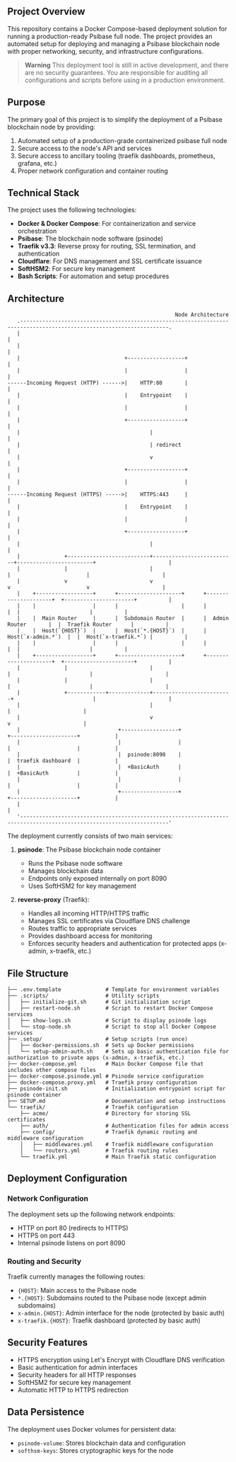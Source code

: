 ## Project Overview

This repository contains a Docker Compose-based deployment solution for running a production-ready Psibase full node. The project provides an automated setup for deploying and managing a Psibase blockchain node with proper networking, security, and infrastructure configurations.

> **Warning**
> This deployment tool is still in active development, and there are no security guarantees. You are responsible for auditing all configurations and scripts before using in a production environment.

## Purpose

The primary goal of this project is to simplify the deployment of a Psibase blockchain node by providing:

1. Automated setup of a production-grade containerized psibase full node
2. Secure access to the node's API and services
3. Secure access to ancillary tooling (traefik dashboards, prometheus, grafana, etc.)
4. Proper network configuration and container routing

## Technical Stack

The project uses the following technologies:

- **Docker & Docker Compose**: For containerization and service orchestration
- **Psibase**: The blockchain node software (psinode)
- **Traefik v3.3**: Reverse proxy for routing, SSL termination, and authentication
- **Cloudflare**: For DNS management and SSL certificate issuance
- **SoftHSM2**: For secure key management
- **Bash Scripts**: For automation and setup procedures

## Architecture

```svgbob
                                                     Node Architecture
   .---------------------------------------------------------------------------------------------------------------------.
   |                                                                                                                     |
   |                                                                                                                     |
   |                                 +------------------+                                                                |
   |                                 |                  |                                                                |
------Incoming Request (HTTP) ------>|    HTTP:80       |                                                                |
   |                                 |    Entrypoint    |                                                                |
   |                                 |                  |                                                                |
   |                                 +------------------+                                                                |
   |                                         |                                                                           |
   |                                         | redirect                                                                  |
   |                                         v                                                                           |
   |                                 +------------------+                                                                |
   |                                 |                  |                                                                |
------Incoming Request (HTTPS) ----->|    HTTPS:443     |                                                                |
   |                                 |    Entrypoint    |                                                                |
   |                                 |                  |                                                                |
   |                                 +------------------+                                                                |
   |                                         |                                                                           |
   |              +--------------------------+--------------------------+------------------------+                       |
   |              |                          |                          |                        |                       |
   |              v                          v                          v                        v                       |
   |    +------------------+      +--------------------+      +---------------------+  +----------------------+          |
   |    |                  |      |                    |      |                     |  |                      |          |
   |    |  Main Router     |      |  Subdomain Router  |      |  Admin Router       |  |  Traefik Router      |          |
   |    |  Host(`{HOST}`)  |      |  Host(`*.{HOST}`)  |      |  Host(`x-admin.*`)  |  |  Host(`x-traefik.*`) |          |
   |    |                  |      |                    |      |                     |  |                      |          |
   |    +------------------+      +--------------------+      +---------------------+  +----------------------+          |
   |              |                          |                         |                         |                       |
   |              |                          |                         |                         |                       |
   |              +------------+-------------+-------------------------+                         |                       |
   |                                         |                                                   |                       |
   |                                         v                                                   v                       |
   |                               +------------------+                                +---------------------+           |
   |                               |                  |                                |                     |           |
   |                               |  psinode:8090    |                                |  traefik dashboard  |           |
   |                               |  +BasicAuth      |                                |  +BasicAuth         |           |
   |                               |                  |                                |                     |           |
   |                               +------------------+                                +---------------------+           |
   |                                                                                                                     |
   '---------------------------------------------------------------------------------------------------------------------'
```

The deployment currently consists of two main services:

1. **psinode**: The Psibase blockchain node container
   - Runs the Psibase node software
   - Manages blockchain data
   - Endpoints only exposed internally on port 8090
   - Uses SoftHSM2 for key management

2. **reverse-proxy** (Traefik): 
   - Handles all incoming HTTP/HTTPS traffic
   - Manages SSL certificates via Cloudflare DNS challenge
   - Routes traffic to appropriate services
   - Provides dashboard access for monitoring
   - Enforces security headers and authentication for protected apps (x-admin, x-traefik, etc.)

## File Structure

```
├── .env.template              # Template for environment variables
├── .scripts/                  # Utility scripts
│   ├── initialize-git.sh      # Git initialization script
│   ├── restart-node.sh        # Script to restart Docker Compose services
│   ├── show-logs.sh           # Script to display psinode logs
│   └── stop-node.sh           # Script to stop all Docker Compose services
├── .setup/                    # Setup scripts (run once)
│   ├── docker-permissions.sh  # Sets up Docker permissions
│   └── setup-admin-auth.sh    # Sets up basic authentication file for authorization to private apps (x-admin, x-traefik, etc.)
├── docker-compose.yml         # Main Docker Compose file that includes other compose files
├── docker-compose.psinode.yml # Psinode service configuration
├── docker-compose.proxy.yml   # Traefik proxy configuration
├── psinode-init.sh            # Initialization entrypoint script for psinode container
├── SETUP.md                   # Documentation and setup instructions
└── traefik/                   # Traefik configuration
    ├── acme/                  # Directory for storing SSL certificates
    ├── auth/                  # Authentication files for admin access
    ├── config/                # Traefik dynamic routing and middleware configuration
    │   ├── middlewares.yml    # Traefik middleware configuration
    │   └── routers.yml        # Traefik routing rules
    └── traefik.yml            # Main Traefik static configuration
```

## Deployment Configuration

### Network Configuration

The deployment sets up the following network endpoints:

- HTTP on port 80 (redirects to HTTPS)
- HTTPS on port 443
- Internal psinode listens on port 8090

### Routing and Security

Traefik currently manages the following routes:

- `{HOST}`: Main access to the Psibase node
- `*.{HOST}`: Subdomains routed to the Psibase node (except admin subdomains)
- `x-admin.{HOST}`: Admin interface for the node (protected by basic auth)
- `x-traefik.{HOST}`: Traefik dashboard (protected by basic auth)

## Security Features

- HTTPS encryption using Let's Encrypt with Cloudflare DNS verification
- Basic authentication for admin interfaces
- Security headers for all HTTP responses
- SoftHSM2 for secure key management
- Automatic HTTP to HTTPS redirection

## Data Persistence

The deployment uses Docker volumes for persistent data:

- `psinode-volume`: Stores blockchain data and configuration
- `softhsm-keys`: Stores cryptographic keys for the node

